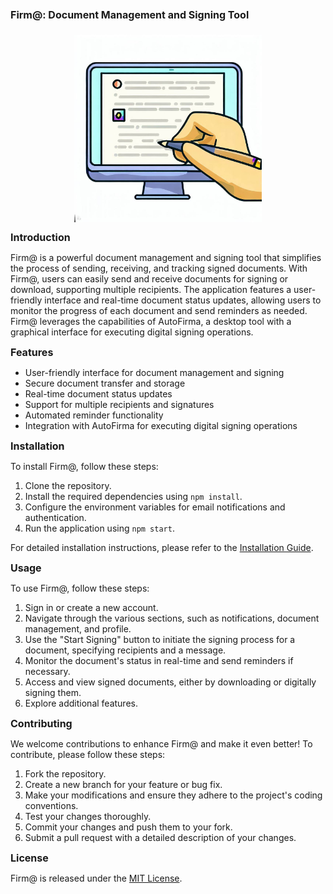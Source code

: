 # <span style="font-size:16px;font-weight:bold;">Firm@: Document Management and Signing Tool</span>

<div style="width: 100%;display: flex;justify-content: center;">
  <img src="frontend/public/Firma_imagen.jpeg" alt="Firma Imagen" width="300px">
</div>

<span style="font-size:16px;font-weight:bold;">Introduction</span>

Firm@ is a powerful document management and signing tool that simplifies the process of sending, receiving, and tracking signed documents. With Firm@, users can easily send and receive documents for signing or download, supporting multiple recipients. The application features a user-friendly interface and real-time document status updates, allowing users to monitor the progress of each document and send reminders as needed. Firm@ leverages the capabilities of AutoFirma, a desktop tool with a graphical interface for executing digital signing operations.

<span style="font-size:16px;font-weight:bold;">Features</span>

- User-friendly interface for document management and signing
- Secure document transfer and storage
- Real-time document status updates
- Support for multiple recipients and signatures
- Automated reminder functionality
- Integration with AutoFirma for executing digital signing operations

<span style="font-size:16px;font-weight:bold;">Installation</span>

To install Firm@, follow these steps:

1. Clone the repository.
2. Install the required dependencies using `npm install`.
3. Configure the environment variables for email notifications and authentication.
4. Run the application using `npm start`.

For detailed installation instructions, please refer to the [Installation Guide](installation.md).

<span style="font-size:16px;font-weight:bold;">Usage</span>

To use Firm@, follow these steps:

1. Sign in or create a new account.
2. Navigate through the various sections, such as notifications, document management, and profile.
3. Use the "Start Signing" button to initiate the signing process for a document, specifying recipients and a message.
4. Monitor the document's status in real-time and send reminders if necessary.
5. Access and view signed documents, either by downloading or digitally signing them.
6. Explore additional features.

<span style="font-size:16px;font-weight:bold;">Contributing</span>

We welcome contributions to enhance Firm@ and make it even better! To contribute, please follow these steps:

1. Fork the repository.
2. Create a new branch for your feature or bug fix.
3. Make your modifications and ensure they adhere to the project's coding conventions.
4. Test your changes thoroughly.
5. Commit your changes and push them to your fork.
6. Submit a pull request with a detailed description of your changes.

<span style="font-size:16px;font-weight:bold;">License</span>

Firm@ is released under the [MIT License](LICENSE).
